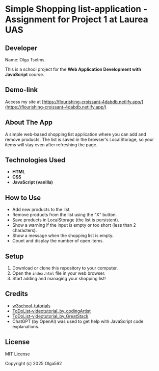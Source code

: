 # Simple Shopping list-application - Assignment for Project 1 at Laurea UAS

## Developer

Name: Olga Tselms. 

This is a school project for the **Web Application Development with JavaScript** course.

## Demo-link

Access my site at [https://flourishing-croissant-4dabdb.netlify.app/](https://flourishing-croissant-4dabdb.netlify.app/)

## About The App

A simple web-based shopping list application where you can add and remove products. The list is saved in the browser's LocalStorage, so your items will stay even after refreshing the page.


## Technologies Used

- **HTML**
- **CSS**
- **JavaScript (vanilla)**

## How to Use

- Add new products to the list.
- Remove products from the list using the "X" button.
- Save products in LocalStorage (the list is persistent).
- Show a warning if the input is empty or too short (less than 2 characters).
- Show a message when the shopping list is empty.
- Count and display the number of open items.

## Setup

1. Download or clone this repository to your computer.
2. Open the `index.html` file in your web browser.
3. Start adding and managing your shopping list!

## Credits

- [w3school-tutorials](https://www.w3schools.com/js/default.asp)
- [ToDoList-videotutorial_by_codingArtist](https://www.youtube.com/watch?v=c48pBHlnsPE&t=978s)
- [ToDoList-videotutorial_by_GreatStack](https://www.youtube.com/watch?v=G0jO8kUrg-I&t=1236s)
- ChatGPT (by OpenAI) was used to get help with JavaScript code explanations.

## License

MIT License

Copyright (c) 2025 Olga562